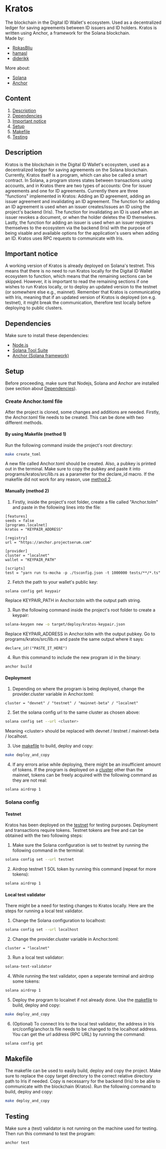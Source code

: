 # **Kratos**

The blockchain in the Digital ID Wallet's ecosystem. Used as a decentralized ledger for saving agreements between ID issuers and ID holders. Kratos is written using Anchor, a framework for the Solana blockchain.  
Made by:

- [RokasBliu](https://github.com/RokasBliu)
- [hamasl](https://github.com/hamasl)
- [diderikk](https://github.com/diderikk)

More about:

- [Solana](https://docs.solana.com)
- [Anchor](https://project-serum.github.io/anchor/)

## **Content**

1. [Description](#description)
2. [Dependencies](#dependencies)
3. [Important notice](#important-notice)
4. [Setup](#setup)
5. [Makefile](#makefile)
6. [Testing](#testing)

## **Description**

Kratos is the blockchain in the Digital ID Wallet's ecosystem, used as a decentralized ledger for saving agreements on the Solana blockchain. Currently, Kratos itself is a program, which can also be called a smart contract. In Solana, a program stores states between transactions using accounts, and in Kratos there are two types of accounts: One for issuer agreements and one for ID agreements. Currently there are three "functions" implemented in Kratos: Adding an ID agreement, adding an issuer agreement and invalidating an ID agreement. The function for adding an ID agreement is used when an issuer creates/issues an ID using the project's backend (Iris). The function for invalidating an ID is used when an issuer revokes a document, or when the holder deletes the ID themselves. Lastly, the function for adding an issuer is used when an issuer registers themselves to the ecosystem via the backend (Iris) with the purpose of being visable and available options for the application's users when adding an ID. Kratos uses RPC requests to communicate with Iris.

## **Important notice**

A working version of Kratos is already deployed on Solana's testnet. This means that there is no need to run Kratos locally for the Digital ID Wallet ecosystem to function, which means that the remaining sections can be skipped. However, it is important to read the remaining sections if one wishes to run Kratos locally, or to deploy an updated version to the testnet (or somewhere else e.g., mainnet). Remember that Kratos is communicating with Iris, meaning that if an updated version of Kratos is deployed (on e.g. testnet), it might break the communication, therefore test locally before deploying to public clusters.

## **Dependencies**

Make sure to install these dependencies:

- [Node.js](https://nodejs.org/en/)
- [Solana Tool Suite](https://docs.solana.com/cli/install-solana-cli-tools)
- [Anchor (Solana framework)](https://project-serum.github.io/anchor/getting-started/installation.html)

## **Setup**

Before proceeding, make sure that Nodejs, Solana and Anchor are installed (see section about [Dependencies](#dependencies)).

### **Create Anchor.toml file**

After the project is cloned, some changes and additions are needed. Firstly, the Anchor.toml file needs to be created. This can be done with two different methods.

#### **By using Makefile (method 1)**

Run the following command inside the project's root directory:

```bash
make create_toml
```

A new file called Anchor.toml should be created. Also, a pubkey is printed out in the terminal. Make sure to copy the pubkey and paste it into programs/kratos/src/lib.rs as a parameter for the declare_id macro.
If the makefile did not work for any reason, use [method 2](#manually-method-2).

#### **Manually (method 2)**

1. Firstly, inside the project's root folder, create a file called "Anchor.tolm" and paste in the following lines into the file:

```
[features]
seeds = false
[programs.localnet]
kratos = "KEYPAIR_ADDRESS"

[registry]
url = "https://anchor.projectserum.com"

[provider]
cluster = "localnet"
wallet = "KEYPAIR_PATH"

[scripts]
test = "yarn run ts-mocha -p ./tsconfig.json -t 1000000 tests/**/*.ts"
```

2. Fetch the path to your wallet's public key:

```bash
solana config get keypair
```

Replace KEYPAIR_PATH in Anchor.tolm with the output path string.

3. Run the following command inside the project's root folder to create a keypair:

```bash
solana-keygen new -o target/deploy/kratos-keypair.json
```

Replace KEYPAIR_ADDRESS in Anchor.tolm with the output pubkey. Go to programs/kratos/src/lib.rs and paste the same output where it says:

```
declare_id!("PASTE_IT_HERE")
```

4. Run this command to include the new program id in the binary:

```bash
anchor build
```

#### **Deployment**

1. Depending on where the program is being deployed, change the provider.cluster variable in Anchor.toml:

```
cluster = "devnet" / "testnet" / "mainnet-beta" / "localnet"
```

2. Set the solana config url to the same cluster as chosen above:

```bash
solana config set --url <cluster>
```

Meaning \<cluster> should be replaced with devnet / testnet / mainnet-beta / localhost.

3. Use [makefile](#makefile) to build, deploy and copy:

```bash
make deploy_and_copy
```

4. If any errors arise while deploying, there might be an insufficient amount of tokens. If the program is deployed on a [cluster](https://docs.solana.com/clusters) other than the mainnet, tokens can be freely acquired with the following command as they are not real:

```bash
solana airdrop 1
```

### **Solana config**

#### **Testnet**

Kratos has been deployed on the [testnet](https://docs.solana.com/clusters#testnet) for testing purposes. Deployment and transactions require tokens. Testnet tokens are free and can be obtained with the two following steps:

1. Make sure the Solana configuration is set to testnet by running the following command in the terminal:

```bash
solana config set --url testnet
```

2. Airdrop testnet 1 SOL token by running this command (repeat for more tokens):

```bash
solana airdrop 1
```

#### **Local test validator**

There might be a need for testing changes to Kratos locally. Here are the steps for running a local test validator.

1. Change the Solana configuration to localhost:

```bash
solana config set --url localhost
```

2. Change the provider.cluster variable in Anchor.toml:

```
cluster = "localnet"
```

3. Run a local test validator:

```bash
solana-test-validator
```

4. While running the test validator, open a seperate terminal and airdrop some tokens:

```bash
solana airdrop 1
```

5. Deploy the program to localnet if not already done. Use the [makefile](#makefile) to build, deploy and copy:

```bash
make deploy_and_copy
```

6. (Optional) To connect Iris to the local test validator, the address in Iris src/config/anchor.ts file needs to be changed to the localhost address. You can get the url address (RPC URL) by running the command:

```bash
solana config get
```

## **Makefile**

The makefile can be used to easily build, deploy and copy the project. Make sure to replace the copy target directory to the correct relative directory path to Iris if needed. Copy is necessarry for the backend (Iris) to be able to communicate with the blockchain (Kratos). Run the following command to build, deploy and copy:

```bash
make deploy_and_copy
```

## **Testing**

Make sure a (test) validator is not running on the machine used for testing. Then run this command to test the program:

```
anchor test
```
